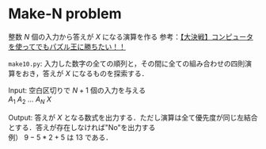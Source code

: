 # Make-N problem

整数 $N$ 個の入力から答えが $X$ になる演算を作る
参考：[【大決戦】コンピュータを使ってでもパズル王に勝ちたい！！](https://www.youtube.com/watch?v=4mh9qsH0Zhs)

`make10.py`: 入力した数字の全ての順列と，その間に全ての組み合わせの四則演算をおき，答えが $X$ になるものを探索する．

Input: 空白区切りで $N+1$ 個の入力を与える  
$A_1\ A_2\ \dots\ A_N\ X$

Output: 答えが $X$ となる数式を出力する．ただし演算は全て優先度が同じ左結合とする．答えが存在しなければ"No"を出力する  
例） $9 - 5 * 2 + 5$ は 13 である．
